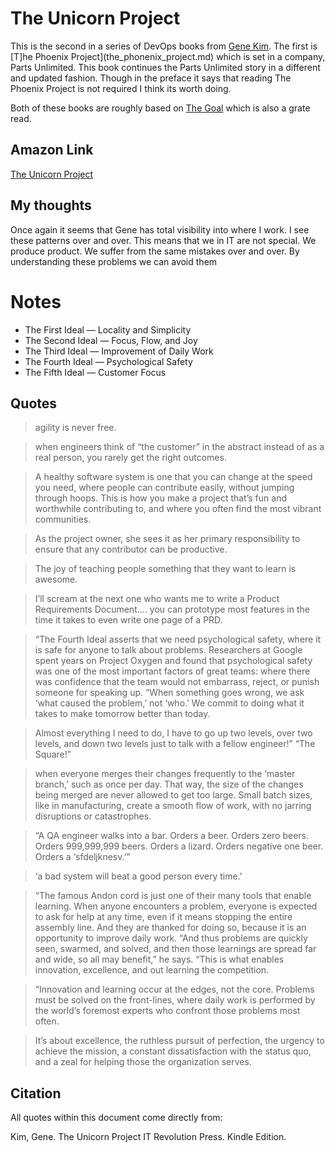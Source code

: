 # The Unicorn Project

This is the second in a series of DevOps books from [Gene Kim](https://www.amazon.com/Gene-Kim/e/B00AERCJ9E?ref=dbs_t_r_fta_b00aercj9e).
The first is [T]he Phoenix Project](the_phonenix_project.md) which is set in a company, Parts Unlimited. 
This book continues the Parts Unlimited story in a different and updated fashion.  Though in the preface it says that
reading The Phoenix Project is not required I think its worth doing.

Both of these books are roughly based on [The Goal](the_goal.md) which is also a grate read. 

## Amazon Link

[The Unicorn Project](https://www.amazon.com/gp/product/B07QT9QR41/ref=dbs_a_def_rwt_bibl_vppi_i2)

## My thoughts

Once again it seems that Gene has total visibility into where I work.   I see these patterns over and over.
This means that we in IT are not special.  We produce product.  We suffer from the same mistakes over and over.
By understanding these problems we can avoid them

# Notes

- The First Ideal — Locality and Simplicity  
- The Second Ideal — Focus, Flow, and Joy 
- The Third Ideal — Improvement of Daily Work 
- The Fourth Ideal — Psychological Safety 
- The Fifth Ideal — Customer Focus



## Quotes

> agility is never free.

> when engineers think of “the customer” in the abstract instead of as a real person, you rarely get the right outcomes.

> A healthy software system is one that you can change at the speed you need, where people can contribute easily, without jumping through hoops. This is how you make a project that’s fun and worthwhile contributing to, and where you often find the most vibrant communities.

> As the project owner, she sees it as her primary responsibility to ensure that any contributor can be productive.

> The joy of teaching people something that they want to learn is awesome.

> I’ll scream at the next one who wants me to write a Product Requirements Document....  you can prototype most features in the time it takes to even write one page of a PRD.
 
> “The Fourth Ideal asserts that we need psychological safety, where it is safe for anyone to talk about problems. Researchers at Google spent years on Project Oxygen and found that psychological safety was one of the most important factors of great teams: where there was confidence that the team would not embarrass, reject, or punish someone for speaking up. “When something goes wrong, we ask ‘what caused the problem,’ not ‘who.’ We commit to doing what it takes to make tomorrow better than today.

> Almost everything I need to do, I have to go up two levels, over two levels, and down two levels just to talk with a fellow engineer!” “The Square!”

> when everyone merges their changes frequently to the ‘master branch,’ such as once per day. That way, the size of the changes being merged are never allowed to get too large. Small batch sizes, like in manufacturing, create a smooth flow of work, with no jarring disruptions or catastrophes.

> “A QA engineer walks into a bar. Orders a beer. Orders zero beers. Orders 999,999,999 beers. Orders a lizard. Orders negative one beer. Orders a ‘sfdeljknesv.’”

> ‘a bad system will beat a good person every time.’

> “The famous Andon cord is just one of their many tools that enable learning. When anyone encounters a problem, everyone is expected to ask for help at any time, even if it means stopping the entire assembly line. And they are thanked for doing so, because it is an opportunity to improve daily work. “And thus problems are quickly seen, swarmed, and solved, and then those learnings are spread far and wide, so all may benefit,” he says. “This is what enables innovation, excellence, and out learning the competition.

> “Innovation and learning occur at the edges, not the core. Problems must be solved on the front-lines, where daily work is performed by the world’s foremost experts who confront those problems most often.

> It’s about excellence, the ruthless pursuit of perfection, the urgency to achieve the mission, a constant dissatisfaction with the status quo, and a zeal for helping those the organization serves.


## Citation

All quotes within this document come directly from: 

Kim, Gene. The Unicorn Project IT Revolution Press. Kindle Edition. 